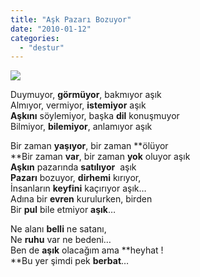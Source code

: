 ```yaml
---
title: "Aşk Pazarı Bozuyor"
date: "2010-01-12"
categories: 
  - "destur"
---
```


![](/uploads/image/pazaryeri8cw5.jpg)

Duymuyor, **görmüyor**, bakmıyor aşık  
Almıyor, vermiyor, **istemiyor** aşık  
**Aşkını** söylemiyor, başka **dil** konuşmuyor  
Bilmiyor, **bilemiyor**, anlamıyor aşık

Bir zaman **yaşıyor**, bir zaman **ölüyor  
**Bir zaman **var**, bir zaman **yok** oluyor aşık  
**Aşkın** pazarında **satılıyor**  aşık  
**Pazarı** bozuyor, **dirhemi** kırıyor,   
İnsanların **keyfini** kaçırıyor aşık…  
Adına bir **evren** kurulurken, birden   
Bir **pul** bile etmiyor **aşık**…

Ne alanı **belli** ne satanı,  
Ne **ruhu** var ne bedeni…  
Ben de **aşık** olacağım ama **heyhat !  
**Bu yer şimdi pek **berbat**…
